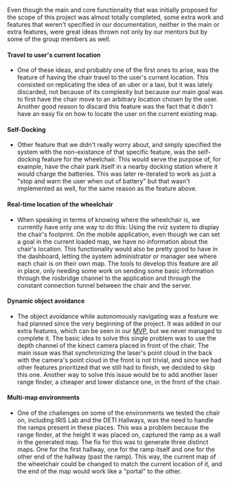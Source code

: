 Even though the main and core functionality that was initially proposed for the scope of this project was almost totally completed, some extra work and features that weren't specified in our documentation, neither in the main or extra features, were great ideas thrown not only by our mentors but by some of the group members as well.  

#### Travel to user's current location

 * One of these ideas, and probably one of the first ones to arise, was the feature of having the chair travel to the user's current location. This consisted on replicating the idea of an uber or a taxi, but it was lately discarded, not because of its complexity but because our main goal was to first have the chair move to an arbitrary location chosen by the user. Another good reason to discard this feature was the fact that it didn't have an easy fix on how to locate the user on the current existing map.

#### Self-Docking

 * Other feature that we didn't really worry about, and simply specified the system with the non-existance of that specific feature, was the self-docking feature for the wheelchair. This would serve the purpose of, for example, have the chair park itself in a nearby docking station where it would charge the batteries. This was later re-iterated to work as just a "stop and warn the user when out of battery" but that wasn't implemented as well, for the same reason as the feature above.

#### Real-time location of the wheelchair

 * When speaking in terms of knowing where the wheelchair is, we currently have only one way to do this: Using the rviz system to display the chair's footprint. On the mobile application, even though we can set a goal in the current loaded map, we have no information about the chair's location. This functionality would also be pretty good to have in the dashboard, letting the system administrator or manager see where each chair is on their own map. The tools to develop this feature are all in place, only needing some work on sending some basic information through the rosbridge channel to the application and through the constant connection tunnel between the chair and the server.

#### Dynamic object avoidance

 * The object avoidance while autonomously navigating was a feature we had planned since the very beginning of the project. It was added in our extra features, which can be seen in our [MVP](../team/deliv.md), but we never managed to complete it. The basic idea to solve this single problem was to use the depth channel of the kinect camera placed in front of the chair. The main issue was that synchronizing the laser's point cloud in the back with the camera's point cloud in the front is not trivial, and since we had other features prioritized that we still had to finish, we decided to skip this one. Another way to solve this issue would be to add another laser range finder, a cheaper and lower distance one, in the front of the chair.

#### Multi-map environments

 * One of the challenges on some of the environments we tested the chair on, including IRIS Lab and the DETI Hallways, was the need to handle the ramps present in these places. This was a problem because the range finder, at the height it was placed on, captured the ramp as a wall in the generated map. The fix for this was to generate three distinct maps. One for the first hallway, one for the ramp itself and one for the other end of the hallway (past the ramp). This way, the current map of the wheelchair could be changed to match the current location of it, and the end of the map would work like a "portal" to the other.


